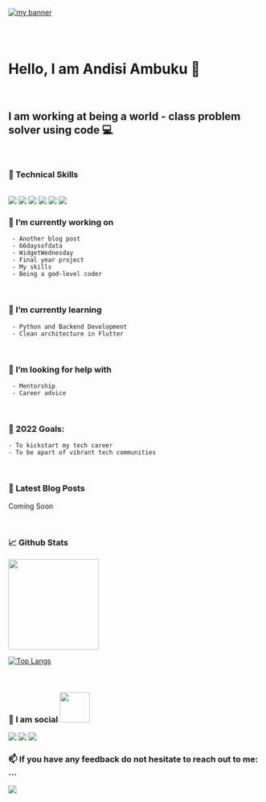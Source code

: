 
<p>
  <a href="https://andisiambuku.hashnode.dev/" target="_blank" rel="noreferrer"><img src="https://user-images.githubusercontent.com/66791412/148089591-988c8219-250f-4c0b-940c-61d2765d90af.png" alt="my banner" ></a>
</p>

<br>

<br>

#  Hello, I am Andisi Ambuku 👋
<br>

## I am working at being a world - class problem solver using code 💻
<br>

### 💼 Technical Skills
<br>
     <img src="https://img.shields.io/badge/Flutter-02569B?style=for-the-badge&logo=flutter&logoColor=white"/>  
     <img src="https://img.shields.io/badge/Dart-0175C2?style=for-the-badge&logo=dart&logoColor=white"/>
     <img src="https://img.shields.io/badge/Python-3776AB?style=for-the-badge&logo=python&logoColor=white"/>
     <img src="https://img.shields.io/badge/HTML-239120?style=for-the-badge&logo=html5&logoColor=white"/>
     <img src="https://img.shields.io/badge/CSS-239120?&style=for-the-badge&logo=css3&logoColor=white"/>
     <img src="https://img.shields.io/badge/JavaScript-F7DF1E?style=for-the-badge&logo=javascript&logoColor=black"/>
<br>

### 🔭 I’m currently working on 
     - Another blog post
     - 66daysofdata
     - WidgetWednesday
     - Final year project
     - My skills
     - Being a god-level coder
<br>

### 🌱 I’m currently learning 
     - Python and Backend Development 
     - Clean architecture in Flutter
<br>
      
### 🤔 I’m looking for help with
     - Mentorship 
     - Career advice
<br>

### 🥅 2022 Goals:
    - To kickstart my tech career
    - To be apart of vibrant tech communities
<br>

### 📕 Latest Blog Posts

<!-- BLOG-POST-LIST:START -->
 Coming Soon
<!-- BLOG-POST-LIST:END -->
<br>

### 📈 Github Stats
<img height="180em" src="https://github-readme-stats.vercel.app/api?username=andisiambuku&show_icons=true&hide_border=true&&count_private=true&include_all_commits=true" />

<br>

[![Top Langs](https://github-readme-stats.vercel.app/api/top-langs/?username=andisiambuku&layout=compact)](https://github.com/andisiambuku)

<br>

### 💬  I am social <img src="https://media.giphy.com/media/LnQjpWaON8nhr21vNW/giphy.gif" width="60">

<a href="https://twitter.com/andisiambuku/"><img src="https://img.shields.io/badge/Twitter-1DA1F2?style=for-the-badge&logo=twitter&logoColor=white"></a>
<a href="https://www.linkedin.com/in/roseland-ambuku/"><img src="https://img.shields.io/badge/LinkedIn-0077B5?style=for-the-badge&logo=linkedin&logoColor=white"></a>
<a href="https://hashnode.com/@AndisiAmbuku"> <img src ="https://img.shields.io/badge/Hashnode-2962FF?style=for-the-badge&logo=hashnode&logoColor=white"></a>
<br>

### 📫 If you have any feedback do not hesitate to reach out to me: ...
<a href="mailto:roselandambuku@gmail.com"><img src="https://img.shields.io/badge/Gmail-D14836?style=for-the-badge&logo=gmail&logoColor=white"></a>
<br>
